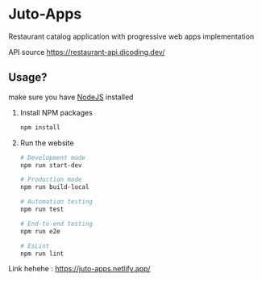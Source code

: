 # Juto-Apps
Restaurant catalog application with progressive web apps implementation

API source https://restaurant-api.dicoding.dev/

## Usage?

make sure you have [NodeJS](https://nodejs.org/en/download/) installed

1. Install NPM packages

   ```sh
   npm install

   ```

2. Run the website

   ```sh
   # Development mode
   npm run start-dev

   # Production mode
   npm run build-local
   
   # Automation testing
   npm run test

   # End-to-end testing
   npm run e2e
   
   # EsLint
   npm run lint
   ```

Link hehehe : https://juto-apps.netlify.app/
